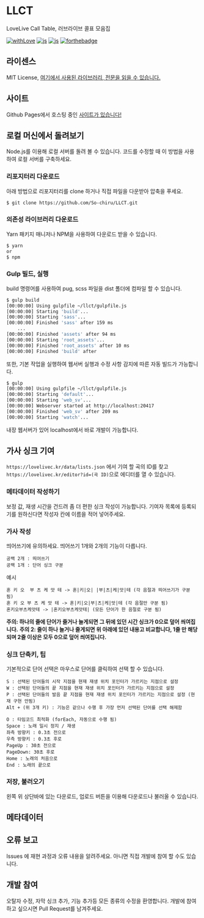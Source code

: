 # LLCT

LoveLive Call Table, 러브라이브 콜표 모음집

[![withLove](https://forthebadge.com/images/badges/built-with-love.svg)](https://sochiru.pw) [![js](https://forthebadge.com/images/badges/made-with-javascript.svg)](https://www.javascript.com) [![js](https://forthebadge.com/images/badges/made-with-pug.svg)](https://www.pugjs.org) [![forthebadge](https://forthebadge.com/images/badges/designed-in-ms-paint.svg)](https://forthebadge.com)

## 라이센스

MIT License, [여기에서 사용된 라이브러리, 전문을 읽을 수 있습니다.](https://github.com/So-chiru/LLCT/blob/master/LICENSE)

## 사이트

Github Pages에서 호스팅 중인 [사이트가 있습니다!](https://lovelivec.kr)

## 로컬 머신에서 돌려보기

Node.js를 이용해 로컬 서버를 돌려 볼 수 있습니다. 코드를 수정할 때 이 방법을 사용하여 로컬 서버를 구축하세요.

### 리포지터리 다운로드

아래 방법으로 리포지터리를 clone 하거나 직접 파일을 다운받아 압축을 푸세요.

```bash
$ git clone https://github.com/So-chiru/LLCT.git
```

### 의존성 라이브러리 다운로드

Yarn 패키지 매니저나 NPM을 사용하여 다운로드 받을 수 있습니다.

```bash
$ yarn
or
$ npm
```

### Gulp 빌드, 실행

build 명령어를 사용하여 pug, scss 파일을 dist 폴더에 컴파일 할 수 있습니다.

```bash
$ gulp build
[00:00:00] Using gulpfile ~/llct/gulpfile.js
[00:00:00] Starting 'build'...
[00:00:00] Starting 'sass'...
[00:00:00] Finished 'sass' after 159 ms
    ...
[00:00:00] Finished 'assets' after 94 ms
[00:00:00] Starting 'root_assets'...
[00:00:00] Finished 'root_assets' after 10 ms
[00:00:00] Finished 'build' after
```

또한, 기본 작업을 실행하여 웹서버 실행과 수정 사항 감지에 따른 자동 빌드가 가능합니다.

```bash
$ gulp
[00:00:00] Using gulpfile ~/llct/gulpfile.js
[00:00:00] Starting 'default'...
[00:00:00] Starting 'web_sv'...
[00:00:00] Webserver started at http://localhost:20417
[00:00:00] Finished 'web_sv' after 209 ms
[00:00:00] Starting 'watch'...
```

내장 웹서버가 있어 localhost에서 바로 개발이 가능합니다.

## 가사 싱크 기여

`https://lovelivec.kr/data/lists.json` 에서 기여 할 곡의 ID를 찾고 `https://lovelivec.kr/editor?id=(곡 ID)`으로 에디터를 열 수 있습니다.

### 메타데이터 작성하기

보정 값, 재생 시간을 건드려 좀 더 편한 싱크 작성이 가능합니다.
기여자 목록에 등록되기를 원하신다면 작성자 칸에 이름을 적어 넣어주세요.

### 가사 작성

띄어쓰기에 유의하세요. 띄어쓰기 1개와 2개의 기능이 다릅니다.

```plain
공백 2개 : 띄어쓰기
공백 1개 : 단어 싱크 구분
```

예시

```plain
혼 키 오  부 츠 케 앗 테 -> 혼|키|오| |부|츠|케|앗|테 (각 음절과 띄어쓰기가 구분 됨)
혼 키 오 부 츠 케 앗 테 -> 혼|키|오|부|츠|케|앗|테 (각 음절만 구분 됨)
혼키오부츠케앗테 -> |혼키오부츠케앗테| (모든 단어가 한 음절로 구분 됨)
```

**주의: 하나의 줄에 단어가 줄거나 늘게되면 그 뒤에 있던 시간 싱크가 0으로 덮어 씌여집니다.**
**주의 2: 줄이 하나 늘거나 줄게되면 위 아래에 있던 내용고 비교합니다, 1줄 만 해당되며 2줄 이상은 모두 0으로 덮어 씌여집니다.**

### 싱크 단축키, 팁

기본적으로 단어 선택은 마우스로 단어를 클릭하여 선택 할 수 있습니다.

```plain
S : 선택된 단어들의 시작 지점을 현재 재생 위치 포인터가 가르키는 지점으로 설정
W : 선택된 단어들의 끝 지점을 현재 재생 위치 포인터가 가르키는 지점으로 설정
P : 선택된 단어들의 발음 끝 지점을 현재 재생 위치 포인터가 가르키는 지점으로 설정 (현재 구현 안됨)
Alt + (위 3개 키) : 기능은 같으나 수행 후 가장 먼저 선택된 단어를 선택 해제함

O : 타임코드 최적화 (forEach, 자동으로 수행 됨)
Space : 노래 일시 정지 / 재생
좌측 방향키 : 0.3초 전으로
우측 방향키 : 0.3초 후로
PageUp : 30초 전으로
PageDown: 30초 후로
Home : 노래의 처음으로
End : 노래의 끝으로
```

### 저장, 불러오기

왼쪽 위 상단바에 있는 다운로드, 업로드 버튼을 이용해 다운로드나 불러올 수 있습니다.

## 메타데이터

## 오류 보고

Issues 에 재현 과정과 오류 내용을 알려주세요. 아니면 직접 개발에 참여 할 수도 있습니다.

## 개발 참여

오탈자 수정, 자막 싱크 추가, 기능 추가등 모든 종류의 수정을 환영합니다. 개발에 참여하고 싶으시면 Pull Request를 남겨주세요.

